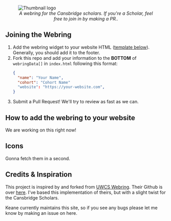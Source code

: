 <figure>
  <img src="./webAssets/Banner.png" alt="Thumbnail logo">
  <figcaption style="text-align: center; font-style: italic;">
    A webring for the Cansbridge scholars. If you're a Scholar, feel free to join in by making a PR.</a>.
  </figcaption>
</figure>

## Joining the Webring

1. Add the webring widget to your website HTML ([template below](#widget-template)). Generally, you should add it to the footer.
2. Fork this repo and add your information to the **BOTTOM** of `webringData[]` in `index.html` following this format:
   ```json
   {
     "name": "Your Name",
     "cohort": "Cohort Name"
     "website": "https://your-website.com",
   }
   ```
3. Submit a Pull Request! We'll try to review as fast as we can.

## How to add the webring to your website

We are working on this right now!

## Icons

Gonna fetch them in a second.

## Credits & Inspiration

This project is inspired by and forked from [UWCS Webring](https://cs.uwatering.com/). Their Github is over [here](https://github.com/JusGu/uwatering?tab=readme-ov-file). I've based this implementation of theirs, but with a slight twist for the Cansbridge Scholars.

Keane currently maintains this site, so if you see any bugs please let me know by making an issue on here.
